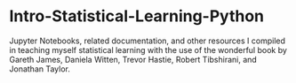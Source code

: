 # Intro-Statistical-Learning-Python
Jupyter Notebooks, related documentation, and other resources I compiled in teaching myself statistical learning with the use of the wonderful book by Gareth James, Daniela Witten, Trevor Hastie, Robert Tibshirani, and Jonathan Taylor.
